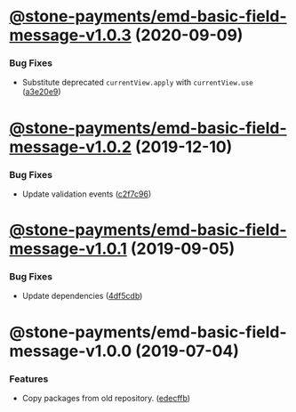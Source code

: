 # [@stone-payments/emd-basic-field-message-v1.0.3](https://github.com/stone-payments/emerald-web-framework/compare/@stone-payments/emd-basic-field-message-v1.0.2...@stone-payments/emd-basic-field-message-v1.0.3) (2020-09-09)


### Bug Fixes

* Substitute deprecated `currentView.apply` with `currentView.use` ([a3e20e9](https://github.com/stone-payments/emerald-web-framework/commit/a3e20e9ebbf3fc2935d538aabf3eb254912c16a0))

# [@stone-payments/emd-basic-field-message-v1.0.2](https://github.com/stone-payments/emerald-web-framework/compare/@stone-payments/emd-basic-field-message-v1.0.1...@stone-payments/emd-basic-field-message-v1.0.2) (2019-12-10)


### Bug Fixes

* Update validation events ([c2f7c96](https://github.com/stone-payments/emerald-web-framework/commit/c2f7c96))

# [@stone-payments/emd-basic-field-message-v1.0.1](https://github.com/stone-payments/emerald-web-framework/compare/@stone-payments/emd-basic-field-message-v1.0.0...@stone-payments/emd-basic-field-message-v1.0.1) (2019-09-05)


### Bug Fixes

* Update dependencies ([4df5cdb](https://github.com/stone-payments/emerald-web-framework/commit/4df5cdb))

# @stone-payments/emd-basic-field-message-v1.0.0 (2019-07-04)


### Features

* Copy packages from old repository. ([edecffb](https://github.com/stone-payments/emerald-web-framework/commit/edecffb))
